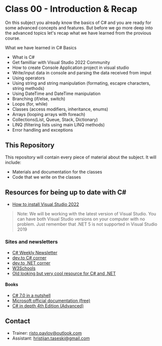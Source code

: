 # Class 00 - Introduction & Recap

On this subject you already know the basics of C# and you are ready for some advanced concepts and features. But before we go more deep into the advanced topics let's recap what we have learned from the provious course.

What we have learned in C# Basics
* What is C#
* Get familliar with Visual Studio 2022 Community
* How to create Console Application project in visual studio
* Write/input data in console and parsing the data received from imput
* Using operators
* Using string and string manipulation (formating, escapre characters, string methods)
* Using DateTime and DateTime manipulation
* Branching (if/else, switch)
* Loops (for, while)
* Classes (access modifiers, inheritance, enums)
* Arrays (looping arrays with foreach)
* Collections(List, Queue, Stack, Dictionary)
* LINQ (filtering lists using main LINQ methods)
* Error handling and exceptions

## This Repository

This repository will contain every piece of material about the subject. It will include:

* Materials and documentation for the classes
* Code that we write on the classes

## Resources for being up to date with C\#

* [How to install Visual Studio 2022](../VisualStudio2022.md)
> Note: We will be working with the latest version of Visual Studio. You can have both Visual Studio versions on your computer with no problem. Just remember that .NET 5 is not supported in Visual Studio 2019

### Sites and newsletters

* [C# Weekly Newsletter](https://csharpdigest.net/)
* [dev.to C# corner](https://dev.to/t/csharp)
* [dev.to .NET corner](https://dev.to/t/dotnet)
* [W3Schools](https://www.w3schools.com/cs/cs_getstarted.asp)
* [Old looking but very cool resource for C# and .NET](https://www.dotnetperls.com/)

#### Books

* [C# 7.0 in a nutshell](https://www.bookdepository.com/C--7-0-in-a-Nutshell/9781491987650)
* [Microsoft official documentation (free)](https://docs.microsoft.com/en-us/dotnet/csharp/)
* [C# in depth 4th Edition (Advanced)](https://www.bookdepository.com/C-Depth-4E-Jon-Skeet/9781617294532)

## Contact

* Trainer: risto.pavlov@outlook.com
* Assistant: hristijan.taseski@gmail.com 
